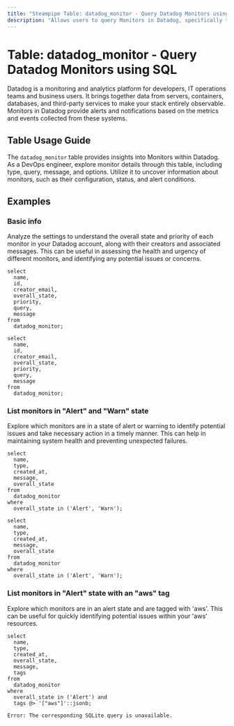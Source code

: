 ```yaml
---
title: "Steampipe Table: datadog_monitor - Query Datadog Monitors using SQL"
description: "Allows users to query Monitors in Datadog, specifically the monitor details, providing insights into monitor configurations and status."
---
```


# Table: datadog_monitor - Query Datadog Monitors using SQL

Datadog is a monitoring and analytics platform for developers, IT operations teams and business users. It brings together data from servers, containers, databases, and third-party services to make your stack entirely observable. Monitors in Datadog provide alerts and notifications based on the metrics and events collected from these systems.

## Table Usage Guide

The `datadog_monitor` table provides insights into Monitors within Datadog. As a DevOps engineer, explore monitor details through this table, including type, query, message, and options. Utilize it to uncover information about monitors, such as their configuration, status, and alert conditions.

## Examples

### Basic info
Analyze the settings to understand the overall state and priority of each monitor in your Datadog account, along with their creators and associated messages. This can be useful in assessing the health and urgency of different monitors, and identifying any potential issues or concerns.

```sql+postgres
select
  name,
  id,
  creator_email,
  overall_state,
  priority,
  query,
  message
from
  datadog_monitor;
```

```sql+sqlite
select
  name,
  id,
  creator_email,
  overall_state,
  priority,
  query,
  message
from
  datadog_monitor;
```

### List monitors in "Alert" and "Warn" state
Explore which monitors are in a state of alert or warning to identify potential issues and take necessary action in a timely manner. This can help in maintaining system health and preventing unexpected failures.

```sql+postgres
select
  name,
  type,
  created_at,
  message,
  overall_state
from
  datadog_monitor
where
  overall_state in ('Alert', 'Warn');
```

```sql+sqlite
select
  name,
  type,
  created_at,
  message,
  overall_state
from
  datadog_monitor
where
  overall_state in ('Alert', 'Warn');
```

### List monitors in "Alert" state with an "aws" tag
Explore which monitors are in an alert state and are tagged with 'aws'. This can be useful for quickly identifying potential issues within your 'aws' resources.

```sql+postgres
select
  name,
  type,
  created_at,
  overall_state,
  message,
  tags
from
  datadog_monitor
where
  overall_state in ('Alert') and
  tags @> '["aws"]'::jsonb;
```

```sql+sqlite
Error: The corresponding SQLite query is unavailable.
```